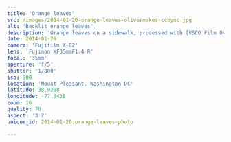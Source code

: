 ```yaml
---
title: 'Orange leaves'
src: /images/2014-01-20-orange-leaves-olivermakes-ccbync.jpg
alt: 'Backlit orange leaves'
description: 'Orange leaves on a sidewalk, processed with [VSCO Film 04](http://vsco.co/film) (Kodak E200).'
date: 2014-01-20
camera: 'Fujifilm X-E2'
lens: 'Fujinon XF35mmF1.4 R'
focal: '35mm'
aperture: 'f/5'
shutter: '1/800'
iso: 500
location: 'Mount Pleasant, Washington DC'
latitude: 38.9298
longitude: -77.0438
zoom: 16
quality: 70
aspect: '3:2'
unique_id: 2014-01-20:orange-leaves-photo

---
```

